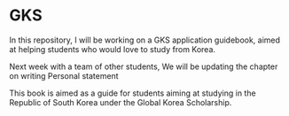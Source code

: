 # GKS
In this repository, I will be working on a GKS application guidebook, aimed at helping students who would love to study from Korea. 

Next week with a team of other students, We will be updating the chapter on writing Personal statement


This book is aimed as a guide for students aiming at studying in the Republic of South Korea under the Global Korea Scholarship. 

